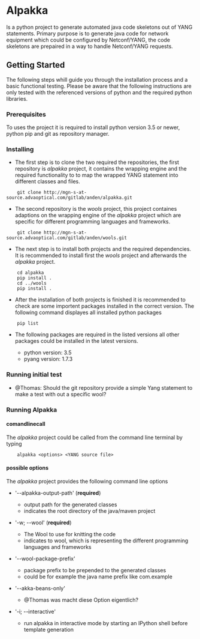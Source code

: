 # Alpakka

Is a python project to generate automated java code skeletons out of YANG statements. Primary purpose is to generate java code for network equipment which could be configured by Netconf/YANG, the code skeletons are prepaired in a way to handle Netconf/YANG requests.

## Getting Started

The following steps whill guide you through the installation process and a basic functional testing. Please be aware that the following instructions are only tested with the referenced versions of python and the required python libraries.

### Prerequisites

To uses the project it is required to install python version 3.5 or newer, python pip and git as repository manager.

### Installing

* The first step is to clone the two required the repositories, the first repository is *alpakka* project, it contains the wrapping engine and the required functionality to to map the wrapped YANG statement into different classes and files.
```
	git clone http://mgn-s-at-source.advaoptical.com/gitlab/anden/alpakka.git
```	
* The second repository is the *wools* project, this project containes adaptions on the wrapping engine of the *alpakka* project which are specific for different programming languages and frameworks.
```
	git clone http://mgn-s-at-source.advaoptical.com/gitlab/anden/wools.git
```	
* The next step is to install both projects and the required dependencies. It is recommended to install first the *wools* project and afterwards the *alpakka* project.
```
	cd alpakka
	pip install .
	cd ../wools
	pip install .
```	
* After the installation of both projects is finished it is recommended to check are some importent packages installed in the correct version. The following command displayes all installed python packages
```
	pip list
```	
* The following packages are required in the listed versions all other packages could be installed in the latest versions.

	* python version: 3.5
	* pyang  version: 1.7.3
	
### Running initial test

* @Thomas: Should the git repository provide a simple Yang statement to make a test with out a specific wool?

### Running Alpakka

#### comandlinecall

The *alpakka* project could be called from the command line terminal by typing
```
	alpakka <options> <YANG source file>
```
#### possible options

The *alpakka* project provides the following command line options

* '--alpakka-output-path' (**required**)
	- output path for the generated classes
	- indicates the root directory of the java/maven project
	
* '-w; --wool' (**required**)
	- The Wool to use for knitting the code
	- indicates to wool, which is representing the different programming languages and frameworks
	
* '--wool-package-prefix'
	- package prefix to be prepended to the generated classes
	- could be for example the java name prefix like com.example
	
* '--akka-beans-only'
	- @Thomas was macht diese Option eigentlich?
	
* '-i; --interactive'
	- run alpakka in interactive mode by starting an IPython shell before template generation

